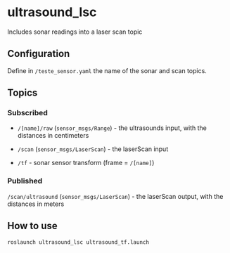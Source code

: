 # ultrasound_lsc

Includes sonar readings into a laser scan topic

## Configuration

Define in `/teste_sensor.yaml` the name of the sonar and scan topics.

## Topics
### Subscribed

- `/[name]/raw` (`sensor_msgs/Range`) - the ultrasounds input, with the distances in centimeters

- `/scan` (`sensor_msgs/LaserScan`)  - the laserScan input

- `/tf` - sonar sensor transform (frame = `/[name]`)

### Published

`/scan/ultrasound` (`sensor_msgs/LaserScan`) - the laserScan output, with the distances in meters

## How to use

`roslaunch ultrasound_lsc ultrasound_tf.launch`
